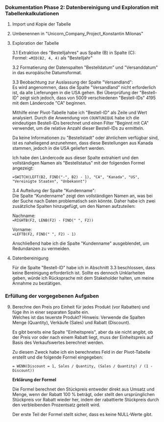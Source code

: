 ### Dokumentation Phase 2: Datenbereinigung und Exploration mit Tabellenkalkulationen  

1. Import und Kopie der Tabelle  

2. Umbenennen in "Unicorn_Company_Project_Konstantin Milonas"  

3. Exploration der Tabelle  

   3.1 Extraktion des "Bestelljahres" aus Spalte (B) in Spalte (C):  
   Formel: `=MID(B2, 4, 4)` als "Bestelljahr"  

   3.2 Formatierung der Datenspalten "Bestelldatum" und "Versanddatum" in das europäische Datumsformat.  

   3.3 Beobachtung zur Auslassung der Spalte "Versandland":  
   Es wird angenommen, dass die Spalte "Versandland" nicht erforderlich ist, da alle Lieferungen in die USA gehen. Bei Überprüfung der "Bestell-ID" zeigt sich jedoch, dass von 5009 verschiedenen "Bestell-IDs" 4195 mit dem Ländercode "CA" beginnen.  

   Mithilfe einer Pivot-Tabelle habe ich "Bestell-ID" als Zeile und Wert analysiert. Durch die Anwendung von `COUNTUNIQUE` habe ich die eindeutigen Bestell-IDs berechnet und einen Filter "Beginnt mit CA" verwendet, um die relative Anzahl dieser Bestell-IDs zu ermitteln.  

   Da keine Informationen zu "Bestellstadt" oder ähnlichem verfügbar sind, ist es naheliegend anzunehmen, dass diese Bestellungen aus Kanada stammen, jedoch in die USA geliefert werden.  

   Ich habe den Ländercode aus dieser Spalte extrahiert und den vollständigen Namen als "Bestellstatus" mit der folgenden Formel angezeigt:  

   `=SWITCH(LEFT(B2, FIND("-", B2) - 1), "CA", "Kanada", "US", "Vereinigte Staaten", "Unbekannt")`  

   3.4 Aufteilung der Spalte "Kundenname":  
   Die Spalte "Kundenname" zeigt den vollständigen Namen an, was bei der Suche nach Daten problematisch sein könnte. Daher habe ich zwei zusätzliche Spalten hinzugefügt, um den Namen aufzuteilen:  

   Nachname:  
   `=RIGHTB(F2, LENB(F2) - FIND(" ", F2))`  

   Vorname:  
   `=LEFTB(F2, FIND(" ", F2) - 1)`  

   Anschließend habe ich die Spalte "Kundenname" ausgeblendet, um Redundanzen zu vermeiden.  

5. Datenbereinigung  

   Für die Spalte "Bestell-ID" habe ich in Abschnitt 3.3 beschlossen, dass keine Bereinigung erforderlich ist. Sollte es dennoch Unklarheiten geben, würde ich Rücksprache mit dem Stakeholder halten, um meine Annahme zu bestätigen.  

### Erfüllung der vorgegebenen Aufgaben  

9. Berechne den Preis pro Einheit für jedes Produkt (vor Rabatten) und füge ihn in einer separaten Spalte ein.  
   Welches ist das teuerste Produkt? Hinweis: Verwende die Spalten Menge (Quantity), Verkäufe (Sales) und Rabatt (Discount).  

   Es gibt bereits eine Spalte "Einheitspreis", aber da sie nicht angibt, ob der Preis vor oder nach einem Rabatt liegt, muss der Einheitspreis auf Basis des Verkaufswertes berechnet werden.  

   Zu diesem Zweck habe ich ein berechnetes Feld in der Pivot-Tabelle erstellt und die folgende Formel eingegeben:  

   `= WENN(Discount = 1, Sales / Quantity, (Sales / Quantity) / (1 - Discount))`  

   **Erklärung der Formel**  

   Die Formel berechnet den Stückpreis entweder direkt aus Umsatz und Menge, wenn der Rabatt 100 % beträgt, oder stellt den ursprünglichen Stückpreis vor Rabatt wieder her, indem der rabattierte Stückpreis durch den verbleibenden Prozentsatz geteilt wird.  

   Der erste Teil der Formel stellt sicher, dass es keine NULL-Werte gibt.  
